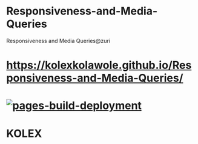 # Responsiveness-and-Media-Queries
Responsiveness and Media Queries@zuri
# https://kolexkolawole.github.io/Responsiveness-and-Media-Queries/


# [![pages-build-deployment](https://github.com/kolexkolawole/Responsiveness-and-Media-Queries/actions/workflows/pages/pages-build-deployment/badge.svg)](https://github.com/kolexkolawole/Responsiveness-and-Media-Queries/actions/workflows/pages/pages-build-deployment)

# KOLEX
